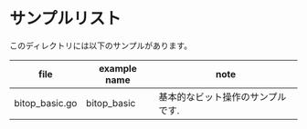 # サンプルリスト

このディレクトリには以下のサンプルがあります。

|file|example name|note|
|----|------------|----|
|bitop\_basic.go|bitop\_basic|基本的なビット操作のサンプルです.|

